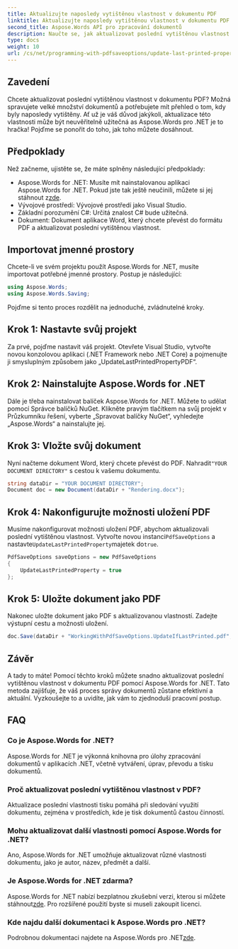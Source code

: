 ```yaml
---
title: Aktualizujte naposledy vytištěnou vlastnost v dokumentu PDF
linktitle: Aktualizujte naposledy vytištěnou vlastnost v dokumentu PDF
second_title: Aspose.Words API pro zpracování dokumentů
description: Naučte se, jak aktualizovat poslední vytištěnou vlastnost v dokumentu PDF pomocí Aspose.Words for .NET s naším podrobným průvodcem.
type: docs
weight: 10
url: /cs/net/programming-with-pdfsaveoptions/update-last-printed-property/
---
```

## Zavedení

Chcete aktualizovat poslední vytištěnou vlastnost v dokumentu PDF? Možná spravujete velké množství dokumentů a potřebujete mít přehled o tom, kdy byly naposledy vytištěny. Ať už je váš důvod jakýkoli, aktualizace této vlastnosti může být neuvěřitelně užitečná as Aspose.Words pro .NET je to hračka! Pojďme se ponořit do toho, jak toho můžete dosáhnout.

## Předpoklady

Než začneme, ujistěte se, že máte splněny následující předpoklady:

-  Aspose.Words for .NET: Musíte mít nainstalovanou aplikaci Aspose.Words for .NET. Pokud jste tak ještě neučinili, můžete si jej stáhnout z[zde](https://releases.aspose.com/words/net/).
- Vývojové prostředí: Vývojové prostředí jako Visual Studio.
- Základní porozumění C#: Určitá znalost C# bude užitečná.
- Dokument: Dokument aplikace Word, který chcete převést do formátu PDF a aktualizovat poslední vytištěnou vlastnost.

## Importovat jmenné prostory

Chcete-li ve svém projektu použít Aspose.Words for .NET, musíte importovat potřebné jmenné prostory. Postup je následující:

```csharp
using Aspose.Words;
using Aspose.Words.Saving;
```

Pojďme si tento proces rozdělit na jednoduché, zvládnutelné kroky.

## Krok 1: Nastavte svůj projekt

Za prvé, pojďme nastavit váš projekt. Otevřete Visual Studio, vytvořte novou konzolovou aplikaci (.NET Framework nebo .NET Core) a pojmenujte ji smysluplným způsobem jako „UpdateLastPrintedPropertyPDF“.

## Krok 2: Nainstalujte Aspose.Words for .NET

Dále je třeba nainstalovat balíček Aspose.Words for .NET. Můžete to udělat pomocí Správce balíčků NuGet. Klikněte pravým tlačítkem na svůj projekt v Průzkumníku řešení, vyberte „Spravovat balíčky NuGet“, vyhledejte „Aspose.Words“ a nainstalujte jej.

## Krok 3: Vložte svůj dokument

 Nyní načteme dokument Word, který chcete převést do PDF. Nahradit`"YOUR DOCUMENT DIRECTORY"` s cestou k vašemu dokumentu.

```csharp
string dataDir = "YOUR DOCUMENT DIRECTORY";
Document doc = new Document(dataDir + "Rendering.docx");
```

## Krok 4: Nakonfigurujte možnosti uložení PDF

 Musíme nakonfigurovat možnosti uložení PDF, abychom aktualizovali poslední vytištěnou vlastnost. Vytvořte novou instanci`PdfSaveOptions` a nastavte`UpdateLastPrintedProperty`majetek do`true`.

```csharp
PdfSaveOptions saveOptions = new PdfSaveOptions 
{ 
	UpdateLastPrintedProperty = true 
};
```

## Krok 5: Uložte dokument jako PDF

Nakonec uložte dokument jako PDF s aktualizovanou vlastností. Zadejte výstupní cestu a možnosti uložení.

```csharp
doc.Save(dataDir + "WorkingWithPdfSaveOptions.UpdateIfLastPrinted.pdf", saveOptions);
```

## Závěr

A tady to máte! Pomocí těchto kroků můžete snadno aktualizovat poslední vytištěnou vlastnost v dokumentu PDF pomocí Aspose.Words for .NET. Tato metoda zajišťuje, že váš proces správy dokumentů zůstane efektivní a aktuální. Vyzkoušejte to a uvidíte, jak vám to zjednoduší pracovní postup.

## FAQ

### Co je Aspose.Words for .NET?
Aspose.Words for .NET je výkonná knihovna pro úlohy zpracování dokumentů v aplikacích .NET, včetně vytváření, úprav, převodu a tisku dokumentů.

### Proč aktualizovat poslední vytištěnou vlastnost v PDF?
Aktualizace poslední vlastnosti tisku pomáhá při sledování využití dokumentu, zejména v prostředích, kde je tisk dokumentů častou činností.

### Mohu aktualizovat další vlastnosti pomocí Aspose.Words for .NET?
Ano, Aspose.Words for .NET umožňuje aktualizovat různé vlastnosti dokumentu, jako je autor, název, předmět a další.

### Je Aspose.Words for .NET zdarma?
Aspose.Words for .NET nabízí bezplatnou zkušební verzi, kterou si můžete stáhnout[zde](https://releases.aspose.com/). Pro rozšířené použití byste si museli zakoupit licenci.

### Kde najdu další dokumentaci k Aspose.Words pro .NET?
Podrobnou dokumentaci najdete na Aspose.Words pro .NET[zde](https://reference.aspose.com/words/net/).
